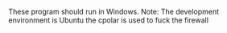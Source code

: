 These program should run in Windows.
Note: The development environment is Ubuntu
the cpolar is used to fuck the firewall